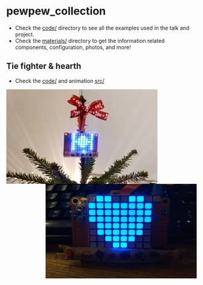 # pewpew_collection

* Check the [code/](code/) directory to see all the examples used in the talk
  and project.
* Check the [materials/](materials/) directory to get the information related
  components, configuration, photos, and more!

## Tie fighter & hearth
 * Check the [code/](code/) and animation [src/](src/)
 
<img align="left" width="400" height="250" src="src/tie_fighter_img.png"/> <img align="right" width="400" height="250" src="src/hearth.jpg"/>


 



